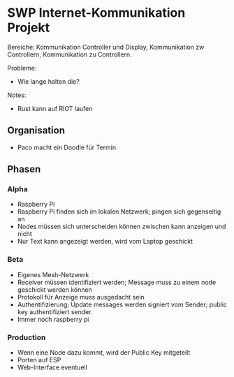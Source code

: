 # SWP Internet-Kommunikation Projekt

Bereiche: Kommunikation Controller und Display, Kommunikation zw Controllern, Kommunikation zu Controllern.

Probleme:
- Wie lange halten die?

Notes:
- Rust kann auf RIOT laufen

## Organisation
- Paco macht ein Doodle für Termin

## Phasen
### Alpha
- Raspberry Pi
- Raspberry Pi finden sich im lokalen Netzwerk; pingen sich gegenseitig an
- Nodes müssen sich unterscheiden können zwischen kann anzeigen und nicht
- Nur Text kann angezeigt werden, wird vom Laptop geschickt

### Beta
- Eigenes Mesh-Netzwerk
- Receiver müssen identifiziert werden; Message muss zu einem node geschickt werden können
- Protokoll für Anzeige muss ausgedacht sein
- Authentifizierung; Update messages werden signiert vom Sender; public key authentifiziert sender.
- Immer noch raspberry pi

### Production
- Wenn eine Node dazu kommt, wird der Public Key mitgeteilt
- Porten auf ESP
- Web-Interface eventuell
